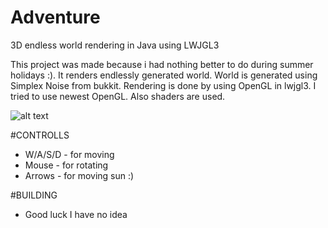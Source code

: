 # Adventure
3D endless world rendering in Java using LWJGL3

This project was made because i had nothing better to do during summer holidays :).
It renders endlessly generated world. World is generated using Simplex Noise from bukkit.
Rendering is done by using OpenGL in lwjgl3. I tried to use newest OpenGL. Also shaders are used.

![alt text](http://i.imgur.com/qN12YaU.jpg "Screenshot-1")

#CONTROLLS
+ W/A/S/D - for moving
+ Mouse - for rotating
+ Arrows - for moving sun :)

#BUILDING
+ Good luck I have no idea
